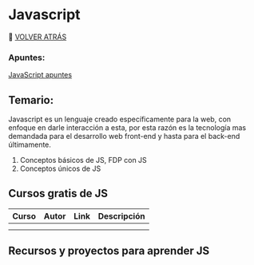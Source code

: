 # Javascript
🚀 [VOLVER ATRÁS](https://github.com/guides4all/Ruta-FrontEnd)


### Apuntes:

[JavaScript apuntes](https://www.notion.so/JavaScript-68637024234a41b29e9f95a06f5aeb46)

## Temario:

Javascript es un lenguaje creado específicamente para la web, con enfoque en darle interacción a esta, por esta razón es la tecnología mas demandada para el desarrollo web front-end y hasta para el back-end últimamente.

1. Conceptos básicos de JS, FDP con JS
2. Conceptos únicos de JS

## Cursos gratis de JS

| Curso | Autor | Link | Descripción |
| --- | --- | --- | --- |
|  |  |  |  |
|  |  |  |  |

## Recursos y proyectos para aprender JS
